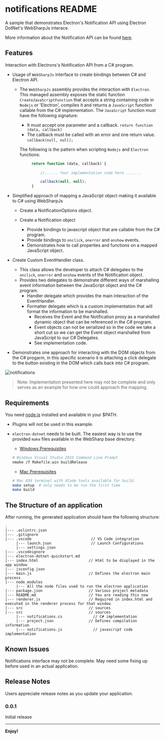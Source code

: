 # notifications README

A sample that demonstrates Electron's Notification API using Electron DotNet's WebSharpJs interace. 

More information about the Notification API can be found [here](https://notifications.spec.whatwg.org/#api).

## Features

Interaction with Electrons's Notification API from a C# program.  

* Usage of `WebSharpJs` interface to create bindings between C# and Electron API.
    * The `WebSharpJs` assembly provides the interaction with `Electron`.  This managed assembly exposes the static function `CreateJavaScriptFunction` that accepts a string containing code in `Nodejs` or 'Electron', compiles it and returns a `JavaScript` function callable from the C# implementation.  The `JavaScript` function must have the following signature:

        * It must accept one parameter and a callback.  `return function (data, callback)`
        * The callback must be called with an error and one return value.  `callback(null, null);`

        The following is the pattern when scripting `Nodejs` and `Electron` functions:

``` javascript
            return function (data, callback) {
            
                //...... Your implementation code here .......

                callback(null, null);
            }

```

* Simplified approach of mapping a JavaScript object making it available to C# using WebSharpJs
    * Create a NotificationOptions object.
    
    * Create a Notification object
        * Provide bindings to javascript object that are callable from the C# program.
        * Provide bindings to `onclick`, `onerror` and `onshow` events.
        * Demonstrates how to call properties and functions on a mapped JavaScript object.

* Create Custom EventHandler class.
    * This class allows the developer to attach C# delegates to the `onclick`, `onerror` and `onshow` events of the Notification object.
    * Provides two delegates to demonstrate different ways of marshalling event information between the JavaScript object and the C# program.
        * Handler delegate which provides the main interaction of the EventHandler.
        * Formatter delegate which is a custom implementation that will format the information to be marshalled.
            * Receives the Event and the Notification proxy as a marshalled dynamic object that can be referenced in the C# program.
            * Event objects can not be serialized so in the code we take a short cut so we can get the Event object marshalled from JavaScript to our C# Delegates.
            * See implementation code.

* Demonstrates one approach for interacting with the DOM objects from the C# progarm, in this specific scenario it is attaching a click delegate to the button existing in the DOM which calls back into C# program.

![notifications](images/notifications.gif)

> Note: Implementation presented here may not be complete and only serves as an example for how one could approach the mapping.

## Requirements

You need [node.js](https://nodejs.org/en/) installed and available in your $PATH.
   * Plugins will not be used in this example.

   * `electron-dotnet` needs to be built.  The easiest way is to use the provided `make` files available in the WebSharp base directory.  
   
      * [Windows Prerequisites](https://github.com/xamarin/WebSharp/tree/master/electron-dotnet#building-on-windows)
   
     ``` bash
     # Windows Visual Studio 2015 Command Line Prompt 
     nmake /f Makefile.win buildRelease
     ```

      * [Mac Prerequisites](https://github.com/xamarin/WebSharp/tree/master/electron-dotnet#building-on-osx)
     ``` bash
     # Mac OSX terminal with XCode tools available for build.
     make setup  # only needs to be run the first time
     make build
     ```

## The Structure of an application
After running, the generated application should have the following structure:

```
.
|--- .eslintrc.json
|--- .gitignore
|--- .vscode                           // VS Code integration
     |--- launch.json                  // Launch Configurations
     |--- settings.json
|--- .vscodeignore
|--- electron-dotnet-quickstart.md
|--- index.html                       // Html to be displayed in the app window
|--- jsconfig.json
|--- main.js                          // Defines the electron main process
|--- node_modules
     |--- All the node files used to run the electron application
|--- package.json                     // Various project metadata
|--- README.md                        // You are reading this now
|--- renderer.js                      // Required in index.html and executed in the renderer process for that window 
|--- src                              // sources
|--- src                              // sources
     |--- notifications.cs              // C# implementation 
     |--- project.json                // Defines compilation information 
     |--- notifications.js              // javascript code implementation
```

## Known Issues

Notifications interface may not be complete.  May need some fixing up before used in an actual application.

## Release Notes

Users appreciate release notes as you update your application.

### 0.0.1

Initial release

---

**Enjoy!**

